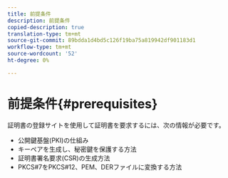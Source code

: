 ```yaml
---
title: 前提条件
description: 前提条件
copied-description: true
translation-type: tm+mt
source-git-commit: 89bdda1d4bd5c126f19ba75a819942df901183d1
workflow-type: tm+mt
source-wordcount: '52'
ht-degree: 0%

---
```



# 前提条件{#prerequisites}

証明書の登録サイトを使用して証明書を要求するには、次の情報が必要です。

* 公開鍵基盤(PKI)の仕組み
* キーペアを生成し、秘密鍵を保護する方法
* 証明書署名要求(CSR)の生成方法
* PKCS#7をPKCS#12、PEM、DERファイルに変換する方法